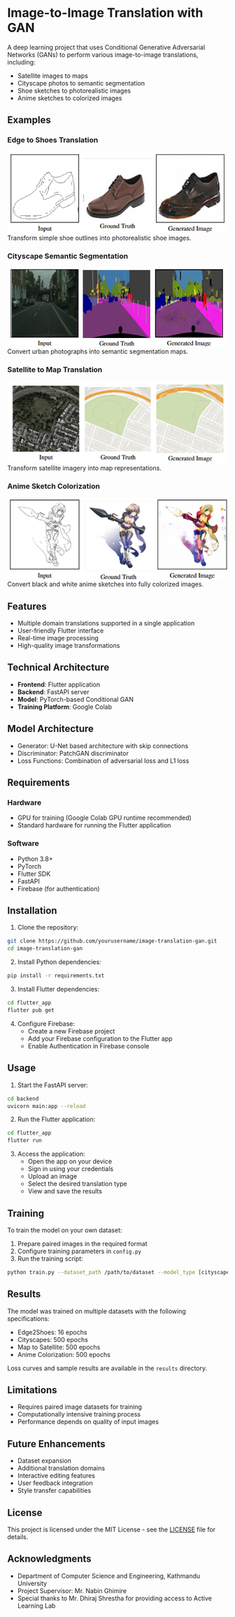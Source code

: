 # Image-to-Image Translation with GAN

A deep learning project that uses Conditional Generative Adversarial Networks (GANs) to perform various image-to-image translations, including:
- Satellite images to maps
- Cityscape photos to semantic segmentation
- Shoe sketches to photorealistic images
- Anime sketches to colorized images

## Examples

### Edge to Shoes Translation
![Edge to Shoes](screenshots/edge.png)
Transform simple shoe outlines into photorealistic shoe images.

### Cityscape Semantic Segmentation
![Cityscape Translation](screenshots/city.png)
Convert urban photographs into semantic segmentation maps.

### Satellite to Map Translation
![Satellite to Map](screenshots/map.png)
Transform satellite imagery into map representations.

### Anime Sketch Colorization
![Anime Colorization](screenshots/art.png)
Convert black and white anime sketches into fully colorized images.

## Features
- Multiple domain translations supported in a single application
- User-friendly Flutter interface
- Real-time image processing
- High-quality image transformations

## Technical Architecture
- **Frontend**: Flutter application
- **Backend**: FastAPI server
- **Model**: PyTorch-based Conditional GAN
- **Training Platform**: Google Colab

## Model Architecture
- Generator: U-Net based architecture with skip connections
- Discriminator: PatchGAN discriminator
- Loss Functions: Combination of adversarial loss and L1 loss

## Requirements

### Hardware
- GPU for training (Google Colab GPU runtime recommended)
- Standard hardware for running the Flutter application

### Software
- Python 3.8+
- PyTorch
- Flutter SDK
- FastAPI
- Firebase (for authentication)

## Installation

1. Clone the repository:
```bash
git clone https://github.com/yourusername/image-translation-gan.git
cd image-translation-gan
```

2. Install Python dependencies:
```bash
pip install -r requirements.txt
```

3. Install Flutter dependencies:
```bash
cd flutter_app
flutter pub get
```

4. Configure Firebase:
   - Create a new Firebase project
   - Add your Firebase configuration to the Flutter app
   - Enable Authentication in Firebase console

## Usage

1. Start the FastAPI server:
```bash
cd backend
uvicorn main:app --reload
```

2. Run the Flutter application:
```bash
cd flutter_app
flutter run
```

3. Access the application:
   - Open the app on your device
   - Sign in using your credentials
   - Upload an image
   - Select the desired translation type
   - View and save the results

## Training

To train the model on your own dataset:

1. Prepare paired images in the required format
2. Configure training parameters in `config.py`
3. Run the training script:
```bash
python train.py --dataset_path /path/to/dataset --model_type [cityscape|shoes|map|anime]
```

## Results

The model was trained on multiple datasets with the following specifications:
- Edge2Shoes: 16 epochs
- Cityscapes: 500 epochs
- Map to Satellite: 500 epochs
- Anime Colorization: 500 epochs

Loss curves and sample results are available in the `results` directory.

## Limitations
- Requires paired image datasets for training
- Computationally intensive training process
- Performance depends on quality of input images

## Future Enhancements
- Dataset expansion
- Additional translation domains
- Interactive editing features
- User feedback integration
- Style transfer capabilities


## License
This project is licensed under the MIT License - see the [LICENSE](LICENSE) file for details.

## Acknowledgments
- Department of Computer Science and Engineering, Kathmandu University
- Project Supervisor: Mr. Nabin Ghimire
- Special thanks to Mr. Dhiraj Shrestha for providing access to Active Learning Lab